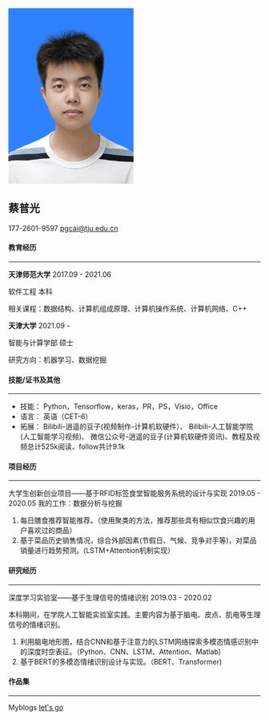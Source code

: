 <img src="https://github.com/CPG123456/Puguang-Cai/blob/gh-pages/%E5%BE%AE%E4%BF%A1%E5%9B%BE%E7%89%87_20210914091106.jpg?raw=true" width = "250" height = "350" alt="图片名称" align=right/>

## 蔡普光
177-2601-9597
pgcai@tju.edu.cn       

#### 教育经历

---

**天津师范大学**		2017.09  - 2021.06

软件工程 本科

相关课程：数据结构、计算机组成原理、计算机操作系统、计算机网络、C++

**天津大学**				2021.09 - 

智能与计算学部 硕士

研究方向：机器学习、数据挖掘

#### 技能/证书及其他

---

- 技能： Python，Tensorflow，keras，PR，PS，Visio，Office
- 语言： 英语（CET-6）
- 拓展： Bilibili-逍遥的豆子(视频制作-计算机软硬件）、 Bilibili-人工智能学院(人工智能学习视频)、 微信公众号-逍遥的豆子(计算机软硬件资讯)、教程及视频总计525k阅读、follow共计9.1k

#### 项目经历

---

大学生创新创业项目——基于RFID标签食堂智能服务系统的设计与实现		2019.05  - 2020.05
我的工作：数据分析与挖掘
1. 每日膳食推荐智能推荐。（使用聚类的方法，推荐那些具有相似饮食兴趣的用户喜欢过的商品）
2. 基于菜品历史销售情况，综合外部因素(节假日、气候、竞争对手等)，对菜品销量进行趋势预测。(LSTM+Attention机制实现）

#### 研究经历

---

深度学习实验室——基于生理信号的情绪识别		2019.03  - 2020.02

本科期间，在学院人工智能实验室实践。主要内容为基于脑电、皮点、肌电等生理信号的情绪识别。
1. 利用脑电地形图，结合CNN和基于注意力的LSTM网络探索多模态情感识别中的深度时空表征。（Python、CNN、LSTM、Attention、Matlab)
2. 基于BERT的多模态情绪识别设计与实现。（BERT、Transformer)

#### 作品集
---
Myblogs [let's go](https://www.cnblogs.com/cpg123/)
